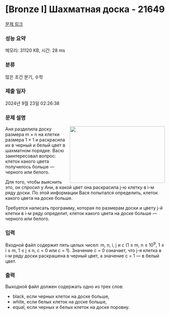 # [Bronze I] Шахматная доска - 21649 

[문제 링크](https://www.acmicpc.net/problem/21649) 

### 성능 요약

메모리: 31120 KB, 시간: 28 ms

### 분류

많은 조건 분기, 수학

### 제출 일자

2024년 9월 23일 02:26:38

### 문제 설명

<p><img alt="" src="" style="width: 300px; height: 179px; float: right;">Аня разделила доску размера m × n на клетки размера 1 × 1 и раскрасила их в черный и белый цвет в шахматном порядке. Васю заинтересовал вопрос: клеток какого цвета получилось больше — черного или белого. </p>

<p>Для того, чтобы выяснить это, он спросил у Ани, в какой цвет она раскрасила j-ю клетку в i-м ряду доски. По этой информации Вася попытался  определить, клеток какого цвета на доске больше.     </p>

<p>Требуется написать программу, которая по размерам доски и цвету j-й клетки в i-м ряду определит, клеток какого цвета на доске больше — черного или белого.</p>

### 입력 

 <p>Входной файл содержит пять целых чисел: m, n, i, j и c (1 ≤ m, n ≤ 10<sup>9</sup>, 1 ≤ i ≤ m, 1 ≤ j ≤ n, с = 0 или с = 1). Значение c = 0 означает, что j-я клетка в i-м ряду доски раскрашена в черный цвет, а значение c = 1 — в белый цвет.</p>

### 출력 

 <p>Выходной файл должен содержать одно из трех слов:</p>

<ul>
	<li>black, если черных клеток на доске больше,</li>
	<li>white, если белых клеток на доске больше,</li>
	<li>equal, если черных и белых клеток на доске поровну.</li>
</ul>

